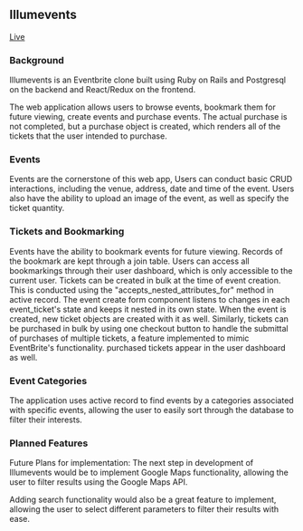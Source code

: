 ## Illumevents


[Live](http://www.illumevents.site/)

### Background

Illumevents is an Eventbrite clone built using Ruby on Rails and Postgresql on the backend and React/Redux on the frontend.

The web application allows users to browse events, bookmark them for future viewing, create events and purchase events. The actual purchase is not completed, but a purchase object is created, which renders all of the tickets that the user intended to purchase.

### Events

Events are the cornerstone of this web app, Users can conduct basic CRUD interactions, including the venue, address, date and time of the event. Users also have the ability to upload an image of the event, as well as specify the ticket quantity.  

### Tickets and Bookmarking

Events have the ability to bookmark events for future viewing. Records of the bookmark are kept through a join table. Users can access all bookmarkings through their user dashboard, which is only accessible to the current user. Tickets can be created in bulk at the time of event creation. This is conducted using the "accepts_nested_attributes_for" method in active record. The event create form component listens to changes in each event_ticket's state and keeps it nested in its own state. When the event is created, new ticket objects are created with it as well. Similarly, tickets can be purchased in bulk by using one checkout button to handle the submittal of purchases of multiple tickets, a feature implemented to mimic EventBrite's functionality. purchased tickets appear in the user dashboard as well.

### Event Categories

The application uses active record to find events by a categories associated with specific events, allowing the user to easily sort through the database to filter their interests.

### Planned Features

Future Plans for implementation:
The next step in development of Illumevents would be to implement Google Maps functionality, allowing the user to filter results using the Google Maps API.

Adding search functionality would also be a great feature to implement, allowing the user to select different parameters to filter their results with ease.

